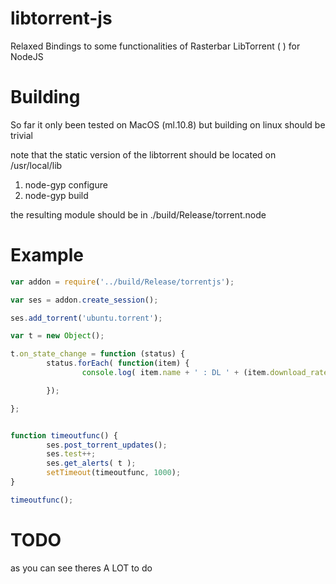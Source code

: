 libtorrent-js
=============

Relaxed Bindings to some functionalities of Rasterbar LibTorrent ( )  for NodeJS


Building
========

So far it only been tested on MacOS (ml.10.8) but building on linux should be trivial

note that the static version of the libtorrent should be located on /usr/local/lib


1. node-gyp configure
2. node-gyp build


the resulting module should be in ./build/Release/torrent.node


Example
=======


```js
var addon = require('../build/Release/torrentjs');

var ses = addon.create_session();

ses.add_torrent('ubuntu.torrent');

var t = new Object();

t.on_state_change = function (status) {
        status.forEach( function(item) {
                console.log( item.name + ' : DL ' + (item.download_rate/1024) + ' kb/s |' + ' UL ' + (item.upload_rate/1024) + 'kb/s');

        });

};


function timeoutfunc() {
        ses.post_torrent_updates();
        ses.test++;
        ses.get_alerts( t );
        setTimeout(timeoutfunc, 1000);
}

timeoutfunc();

```

TODO
====

as you can see theres A LOT to do
